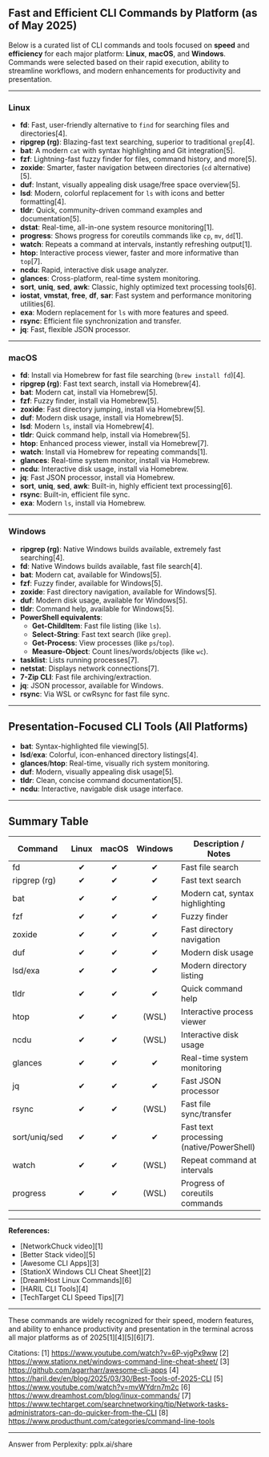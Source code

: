 ## Fast and Efficient CLI Commands by Platform (as of May 2025)

Below is a curated list of CLI commands and tools focused on **speed** and **efficiency** for each major platform: **Linux**, **macOS**, and **Windows**. Commands were selected based on their rapid execution, ability to streamline workflows, and modern enhancements for productivity and presentation.

---

### Linux

- **fd**: Fast, user-friendly alternative to `find` for searching files and directories[4].
- **ripgrep (rg)**: Blazing-fast text searching, superior to traditional `grep`[4].
- **bat**: A modern `cat` with syntax highlighting and Git integration[5].
- **fzf**: Lightning-fast fuzzy finder for files, command history, and more[5].
- **zoxide**: Smarter, faster navigation between directories (`cd` alternative)[5].
- **duf**: Instant, visually appealing disk usage/free space overview[5].
- **lsd**: Modern, colorful replacement for `ls` with icons and better formatting[4].
- **tldr**: Quick, community-driven command examples and documentation[5].
- **dstat**: Real-time, all-in-one system resource monitoring[1].
- **progress**: Shows progress for coreutils commands like `cp`, `mv`, `dd`[1].
- **watch**: Repeats a command at intervals, instantly refreshing output[1].
- **htop**: Interactive process viewer, faster and more informative than `top`[7].
- **ncdu**: Rapid, interactive disk usage analyzer.
- **glances**: Cross-platform, real-time system monitoring.
- **sort**, **uniq**, **sed**, **awk**: Classic, highly optimized text processing tools[6].
- **iostat**, **vmstat**, **free**, **df**, **sar**: Fast system and performance monitoring utilities[6].
- **exa**: Modern replacement for `ls` with more features and speed.
- **rsync**: Efficient file synchronization and transfer.
- **jq**: Fast, flexible JSON processor.

---

### macOS

- **fd**: Install via Homebrew for fast file searching (`brew install fd`)[4].
- **ripgrep (rg)**: Fast text search, install via Homebrew[4].
- **bat**: Modern cat, install via Homebrew[5].
- **fzf**: Fuzzy finder, install via Homebrew[5].
- **zoxide**: Fast directory jumping, install via Homebrew[5].
- **duf**: Modern disk usage, install via Homebrew[5].
- **lsd**: Modern `ls`, install via Homebrew[4].
- **tldr**: Quick command help, install via Homebrew[5].
- **htop**: Enhanced process viewer, install via Homebrew[7].
- **watch**: Install via Homebrew for repeating commands[1].
- **glances**: Real-time system monitor, install via Homebrew.
- **ncdu**: Interactive disk usage, install via Homebrew.
- **jq**: Fast JSON processor, install via Homebrew.
- **sort**, **uniq**, **sed**, **awk**: Built-in, highly efficient text processing[6].
- **rsync**: Built-in, efficient file sync.
- **exa**: Modern `ls`, install via Homebrew.

---

### Windows

- **ripgrep (rg)**: Native Windows builds available, extremely fast searching[4].
- **fd**: Native Windows builds available, fast file search[4].
- **bat**: Modern cat, available for Windows[5].
- **fzf**: Fuzzy finder, available for Windows[5].
- **zoxide**: Fast directory navigation, available for Windows[5].
- **duf**: Modern disk usage, available for Windows[5].
- **tldr**: Command help, available for Windows[5].
- **PowerShell equivalents**:
  - **Get-ChildItem**: Fast file listing (like `ls`).
  - **Select-String**: Fast text search (like `grep`).
  - **Get-Process**: View processes (like `ps`/`top`).
  - **Measure-Object**: Count lines/words/objects (like `wc`).
- **tasklist**: Lists running processes[7].
- **netstat**: Displays network connections[7].
- **7-Zip CLI**: Fast file archiving/extraction.
- **jq**: JSON processor, available for Windows.
- **rsync**: Via WSL or cwRsync for fast file sync.

---

## Presentation-Focused CLI Tools (All Platforms)

- **bat**: Syntax-highlighted file viewing[5].
- **lsd**/**exa**: Colorful, icon-enhanced directory listings[4].
- **glances**/**htop**: Real-time, visually rich system monitoring.
- **duf**: Modern, visually appealing disk usage[5].
- **tldr**: Clean, concise command documentation[5].
- **ncdu**: Interactive, navigable disk usage interface.

---

## Summary Table

| Command         | Linux | macOS | Windows | Description / Notes                      |
|-----------------|:-----:|:-----:|:-------:|------------------------------------------|
| fd              |   ✔   |   ✔   |   ✔     | Fast file search                         |
| ripgrep (rg)    |   ✔   |   ✔   |   ✔     | Fast text search                         |
| bat             |   ✔   |   ✔   |   ✔     | Modern cat, syntax highlighting          |
| fzf             |   ✔   |   ✔   |   ✔     | Fuzzy finder                             |
| zoxide          |   ✔   |   ✔   |   ✔     | Fast directory navigation                |
| duf             |   ✔   |   ✔   |   ✔     | Modern disk usage                        |
| lsd/exa         |   ✔   |   ✔   |   ✔     | Modern directory listing                 |
| tldr            |   ✔   |   ✔   |   ✔     | Quick command help                       |
| htop            |   ✔   |   ✔   |   (WSL) | Interactive process viewer               |
| ncdu            |   ✔   |   ✔   |   (WSL) | Interactive disk usage                   |
| glances         |   ✔   |   ✔   |   ✔     | Real-time system monitoring              |
| jq              |   ✔   |   ✔   |   ✔     | Fast JSON processor                      |
| rsync           |   ✔   |   ✔   |   (WSL) | Fast file sync/transfer                  |
| sort/uniq/sed   |   ✔   |   ✔   |   ✔     | Fast text processing (native/PowerShell) |
| watch           |   ✔   |   ✔   |   (WSL) | Repeat command at intervals              |
| progress        |   ✔   |   ✔   |   (WSL) | Progress of coreutils commands           |

---

**References:**  
- [NetworkChuck video][1]  
- [Better Stack video][5]  
- [Awesome CLI Apps][3]  
- [StationX Windows CLI Cheat Sheet][2]  
- [DreamHost Linux Commands][6]  
- [HARIL CLI Tools][4]  
- [TechTarget CLI Speed Tips][7]

---

These commands are widely recognized for their speed, modern features, and ability to enhance productivity and presentation in the terminal across all major platforms as of 2025[1][4][5][6][7].

Citations:
[1] https://www.youtube.com/watch?v=6P-vjgPx9ww
[2] https://www.stationx.net/windows-command-line-cheat-sheet/
[3] https://github.com/agarrharr/awesome-cli-apps
[4] https://haril.dev/en/blog/2025/03/30/Best-Tools-of-2025-CLI
[5] https://www.youtube.com/watch?v=mvWYdrn7m2c
[6] https://www.dreamhost.com/blog/linux-commands/
[7] https://www.techtarget.com/searchnetworking/tip/Network-tasks-administrators-can-do-quicker-from-the-CLI
[8] https://www.producthunt.com/categories/command-line-tools

---
Answer from Perplexity: pplx.ai/share